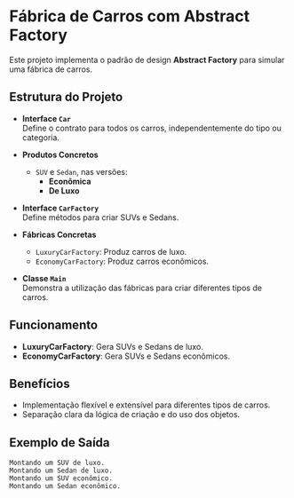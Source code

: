 # Fábrica de Carros com Abstract Factory

Este projeto implementa o padrão de design **Abstract Factory** para simular uma fábrica de carros.

## Estrutura do Projeto

- **Interface `Car`**  
  Define o contrato para todos os carros, independentemente do tipo ou categoria.

- **Produtos Concretos**  
  - `SUV` e `Sedan`, nas versões:
    - **Econômica**
    - **De Luxo**

- **Interface `CarFactory`**  
  Define métodos para criar SUVs e Sedans.

- **Fábricas Concretas**  
  - `LuxuryCarFactory`: Produz carros de luxo.  
  - `EconomyCarFactory`: Produz carros econômicos.

- **Classe `Main`**  
  Demonstra a utilização das fábricas para criar diferentes tipos de carros.

## Funcionamento

- **LuxuryCarFactory**: Gera SUVs e Sedans de luxo.  
- **EconomyCarFactory**: Gera SUVs e Sedans econômicos.

## Benefícios

- Implementação flexível e extensível para diferentes tipos de carros.  
- Separação clara da lógica de criação e do uso dos objetos.

## Exemplo de Saída

```plaintext
Montando um SUV de luxo.
Montando um Sedan de luxo.
Montando um SUV econômico.
Montando um Sedan econômico.
